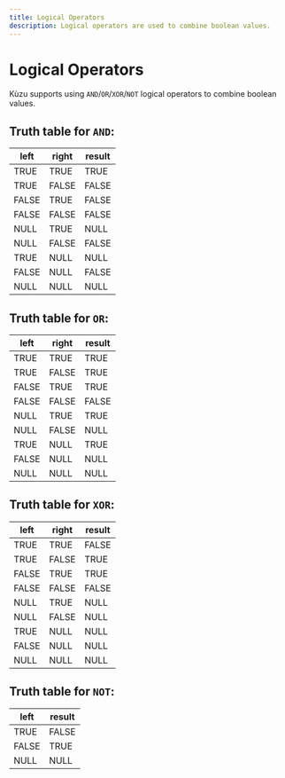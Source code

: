 ```yaml
---
title: Logical Operators
description: Logical operators are used to combine boolean values.
---
```


# Logical Operators
Kùzu supports using `AND`/`OR`/`XOR`/`NOT` logical operators to combine boolean values.

## Truth table for `AND`:

| left | right | result |
| --- | --- | --- |
| TRUE | TRUE | TRUE |
| TRUE | FALSE | FALSE |
| FALSE | TRUE | FALSE |
| FALSE | FALSE | FALSE |
| NULL | TRUE | NULL |
| NULL | FALSE | FALSE |
| TRUE | NULL | NULL |
| FALSE | NULL | FALSE |
| NULL | NULL | NULL |

## Truth table for `OR`:

| left | right | result |
| --- | --- | --- |
| TRUE | TRUE | TRUE |
| TRUE | FALSE | TRUE |
| FALSE | TRUE | TRUE |
| FALSE | FALSE | FALSE |
| NULL | TRUE | TRUE |
| NULL | FALSE | NULL |
| TRUE | NULL | TRUE |
| FALSE | NULL | NULL |
| NULL | NULL | NULL |

## Truth table for `XOR`:

| left | right | result |
| --- | --- | --- |
| TRUE | TRUE | FALSE |
| TRUE | FALSE | TRUE |
| FALSE | TRUE | TRUE |
| FALSE | FALSE | FALSE |
| NULL | TRUE | NULL |
| NULL | FALSE | NULL |
| TRUE | NULL | NULL |
| FALSE | NULL | NULL |
| NULL | NULL | NULL |

## Truth table for `NOT`:

| left | result |
| --- | --- |
| TRUE | FALSE |
| FALSE | TRUE |
| NULL | NULL |
